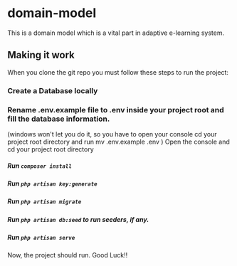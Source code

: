 # domain-model
This is a domain model which is a vital part in adaptive e-learning system.
## Making it work
When you clone the git repo you must follow these steps to run the project:

### Create a Database locally
### Rename .env.example file to .env inside your project root and fill the database information. 
(windows won't let you do it, so you have to open your console cd your project root directory and run mv .env.example .env )
Open the console and cd your project root directory
##### Run ```composer install ```
##### Run ```php artisan key:generate```
##### Run ```php artisan migrate```
##### Run ```php artisan db:seed``` to run seeders, if any.
##### Run ```php artisan serve ```
Now, the project should run. Good Luck!!
